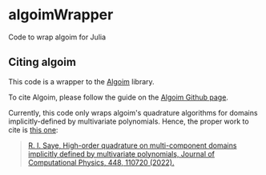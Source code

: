 # algoimWrapper

Code to wrap algoim for Julia

## Citing algoim

This code is a wrapper to the [Algoim](https://github.com/algoim/algoim) library. 

To cite Algoim, please follow the guide on the [Algoim Github page](https://algoim.github.io).

Currently, this code only wraps algoim's quadrature algorithms for domains implicitly-defined by multivariate polynomials. Hence, the proper work to cite is [this one](https://algoim.github.io/#citing-1):

> [R. I. Saye, High-order quadrature on multi-component domains implicitly defined by multivariate polynomials, Journal of Computational Physics, 448, 110720 (2022).](https://www.sciencedirect.com/science/article/pii/S002199912100615X?via%3Dihub)
